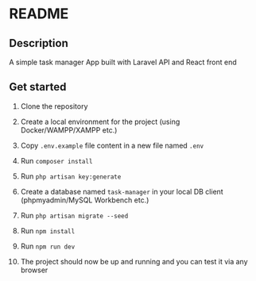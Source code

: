 # README

## Description
A simple task manager App built with Laravel API and React front end

## Get started

1. Clone the repository

2. Create a local environment for the project (using Docker/WAMPP/XAMPP etc.)

3. Copy `.env.example` file content in a new file named `.env`

4. Run `composer install`

5. Run `php artisan key:generate`

6. Create a database named `task-manager` in your local DB client (phpmyadmin/MySQL Workbench etc.)

7. Run `php artisan migrate --seed`

8. Run `npm install`

9. Run `npm run dev`

10. The project should now be up and running and you can test it via any browser

